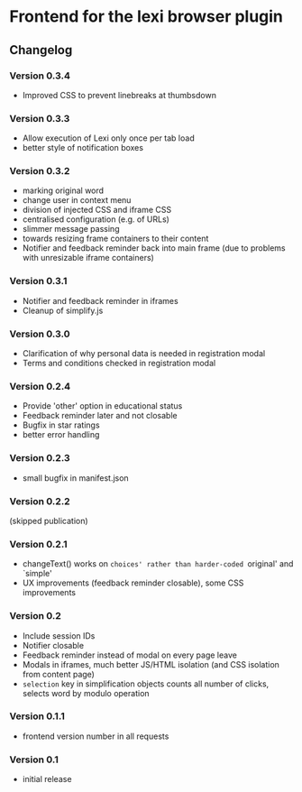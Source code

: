 # Frontend for the lexi browser plugin

## Changelog

### Version 0.3.4
+ Improved CSS to prevent linebreaks at thumbsdown

### Version 0.3.3
+ Allow execution of Lexi only once per tab load
+ better style of notification boxes

### Version 0.3.2
+ marking original word
+ change user in context menu
+ division of injected CSS and iframe CSS
+ centralised configuration (e.g. of URLs)
+ slimmer message passing
+ towards resizing frame containers to their content
+ Notifier and feedback reminder back into main frame (due to problems with unresizable iframe containers)

### Version 0.3.1
+ Notifier and feedback reminder in iframes
+ Cleanup of simplify.js

### Version 0.3.0
+ Clarification of why personal data is needed in registration modal
+ Terms and conditions checked in registration modal

### Version 0.2.4
+ Provide 'other' option in educational status
+ Feedback reminder later and not closable
+ Bugfix in star ratings
+ better error handling

### Version 0.2.3
+ small bugfix in manifest.json

### Version 0.2.2
(skipped publication)

### Version 0.2.1
+ changeText() works on `choices' rather than harder-coded `original' and `simple'
+ UX improvements (feedback reminder closable), some CSS improvements

### Version 0.2
+ Include session IDs
+ Notifier closable
+ Feedback reminder instead of modal on every page leave
+ Modals in iframes, much better JS/HTML isolation (and CSS isolation from content page)
+ `selection` key in simplification objects counts all number of clicks, selects word by modulo operation

### Version 0.1.1
+ frontend version number in all requests

### Version 0.1
+ initial release

